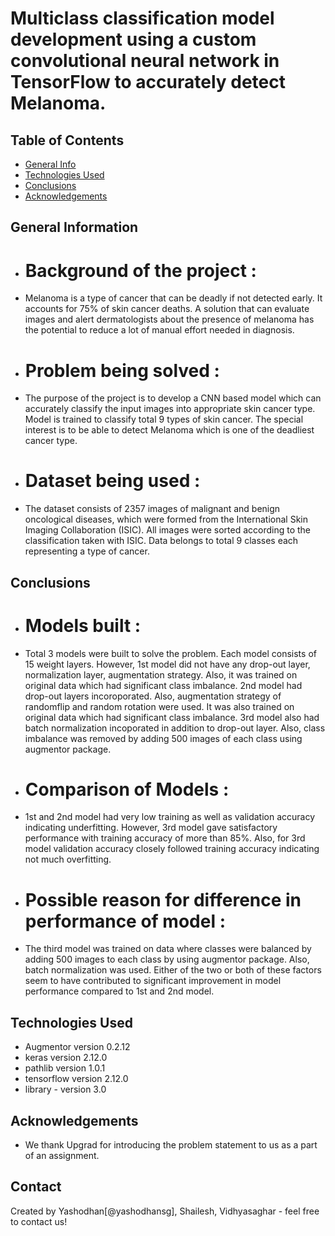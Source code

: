 # Multiclass classification model development using a custom convolutional neural network in TensorFlow to accurately detect Melanoma.


## Table of Contents
* [General Info](#general-information)
* [Technologies Used](#technologies-used)
* [Conclusions](#conclusions)
* [Acknowledgements](#acknowledgements)


## General Information
- # Background of the project :   
- Melanoma is a type of cancer that can be deadly if not detected early. It accounts for 75% of skin cancer deaths. A solution that can evaluate images and alert dermatologists about the presence of melanoma has the potential to reduce a lot of manual effort needed in diagnosis. 
- # Problem being solved :  
- The purpose of the project is to develop a CNN based model which can accurately classify the input images into appropriate skin cancer type. Model is trained to classify total 9 types of skin cancer. The special interest is to be able to detect Melanoma which is one of the deadliest cancer type. 
- # Dataset being used :  
- The dataset consists of 2357 images of malignant and benign oncological diseases, which were formed from the International Skin Imaging Collaboration (ISIC). All images were sorted according to the classification taken with ISIC. Data belongs to total 9 classes each representing a type of cancer. 



## Conclusions
- # Models built :
- Total 3 models were built to solve the problem. Each model consists of 15 weight layers. However, 1st model did not have any drop-out layer, normalization layer, augmentation strategy. Also, it was trained on original data which had significant class imbalance. 2nd model had drop-out layers incoroporated. Also, augmentation strategy of randomflip and random rotation were used. It was also trained on original data which had significant class imbalance. 3rd model also had batch normalization incoporated in addition to drop-out layer. Also, class imbalance was removed by adding 500 images of each class using augmentor package.  
- # Comparison of Models :
- 1st and 2nd model had very low training as well as validation accuracy indicating underfitting. However, 3rd model gave satisfactory performance with training accuracy of more than 85%. Also, for 3rd model validation accuracy closely followed training accuracy indicating not much overfitting. 
- # Possible reason for difference in performance of model :  
- The third model was trained on data where classes were balanced by adding 500 images to each class by using augmentor package. Also, batch normalization was used. Either of the two or both of these factors seem to have contributed to significant improvement in model performance compared to 1st and 2nd model. 


## Technologies Used
- Augmentor version 0.2.12
- keras     version 2.12.0
- pathlib   version 1.0.1
- tensorflow version 2.12.0
- library - version 3.0

<!-- As the libraries versions keep on changing, it is recommended to mention the version of library used in this project -->

## Acknowledgements
- We thank Upgrad for introducing the problem statement to us as a part of an assignment. 



## Contact
Created by Yashodhan[@yashodhansg], Shailesh, Vidhyasaghar - feel free to contact us!



